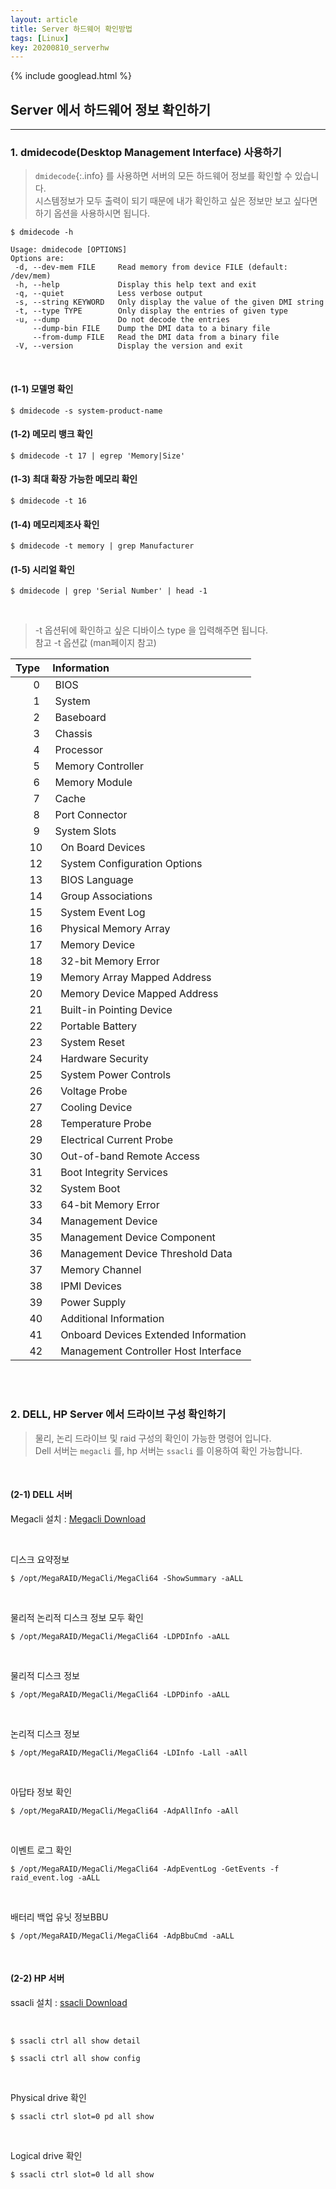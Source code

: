 ```yaml
---
layout: article
title: Server 하드웨어 확인방법
tags: [Linux]
key: 20200810_serverhw
---
```


{% include googlead.html %}

##  Server 에서 하드웨어 정보 확인하기

---

### 1. dmidecode(Desktop Management Interface) 사용하기


>`dmidecode`{:.info} 를 사용하면 서버의 모든 하드웨어 정보를 확인할 수 있습니다.<br>
>시스템정보가 모두 출력이 되기 때문에 내가 확인하고 싶은 정보만 보고 싶다면<br>
>하기 옵션을 사용하시면 됩니다.

```
$ dmidecode -h

Usage: dmidecode [OPTIONS]
Options are:
 -d, --dev-mem FILE     Read memory from device FILE (default: /dev/mem)
 -h, --help             Display this help text and exit
 -q, --quiet            Less verbose output
 -s, --string KEYWORD   Only display the value of the given DMI string
 -t, --type TYPE        Only display the entries of given type
 -u, --dump             Do not decode the entries
     --dump-bin FILE    Dump the DMI data to a binary file
     --from-dump FILE   Read the DMI data from a binary file
 -V, --version          Display the version and exit
```

<br>


#### (1-1) 모델명 확인

```
$ dmidecode -s system-product-name
```

#### (1-2) 메모리 뱅크 확인

```
$ dmidecode -t 17 | egrep 'Memory|Size'
```

#### (1-3) 최대 확장 가능한 메모리 확인

```
$ dmidecode -t 16
```

#### (1-4) 메모리제조사 확인

```
$ dmidecode -t memory | grep Manufacturer
```

#### (1-5) 시리얼 확인

```
$ dmidecode | grep 'Serial Number' | head -1
```

<br>

>-t 옵션뒤에 확인하고 싶은 디바이스 type 을 입력해주면 됩니다.<br>
> 참고 -t 옵션값 (man페이지 참고)

|Type | Information |
|----:| :-----------|
|0 |  BIOS|
|1 |  System|
|2 |  Baseboard|
|3 |  Chassis|
|4 |  Processor|
|5 |  Memory Controller|
|6 |  Memory Module|
|7 |  Cache|
|8 |  Port Connector|
|9 |  System Slots|
|10|   On Board Devices|
|12|   System Configuration Options|
|13|   BIOS Language|
|14|   Group Associations|
|15|   System Event Log|
|16|   Physical Memory Array|
|17|   Memory Device|
|18|   32-bit Memory Error|
|19|   Memory Array Mapped Address|
|20|   Memory Device Mapped Address|
|21|   Built-in Pointing Device|
|22|   Portable Battery|
|23|   System Reset|
|24|   Hardware Security|
|25|   System Power Controls|
|26|   Voltage Probe|
|27|   Cooling Device|
|28|   Temperature Probe
|29|   Electrical Current Probe|
|30|   Out-of-band Remote Access|
|31|   Boot Integrity Services|
|32|   System Boot|
|33|   64-bit Memory Error|
|34|   Management Device|
|35|   Management Device Component|
|36|   Management Device Threshold Data|
|37|   Memory Channel|
|38|   IPMI Devices|
|39|   Power Supply|
|40|   Additional Information|
|41|   Onboard Devices Extended Information|
|42|   Management Controller Host Interface|


<br>
<br>

### 2. DELL, HP Server 에서 드라이브 구성 확인하기

> 물리, 논리 드라이브 및 raid 구성의 확인이 가능한 명령어 입니다.<br>
> Dell 서버는 `megacli` 를, hp 서버는 `ssacli` 를 이용하여 확인 가능합니다.

<br>

#### (2-1) DELL 서버

Megacli 설치 : [Megacli Download](http://mirror.nforce.com/pub/software/raidtools/Megaraid/8-07-14_MegaCLI.zip)

<br>

디스크 요약정보
```
$ /opt/MegaRAID/MegaCli/MegaCli64 -ShowSummary -aALL
```

<br>

물리적 논리적 디스크 정보 모두 확인

```
$ /opt/MegaRAID/MegaCli/MegaCli64 -LDPDInfo -aALL
```

<br>

물리적 디스크 정보
```
$ /opt/MegaRAID/MegaCli/MegaCli64 -LDPDinfo -aALL
```

<br>

논리적 디스크 정보

```
$ /opt/MegaRAID/MegaCli/MegaCli64 -LDInfo -Lall -aAll
```

<br>

아답타 정보 확인

```
$ /opt/MegaRAID/MegaCli/MegaCli64 -AdpAllInfo -aAll
```

<br>

이벤트 로그 확인

```
$ /opt/MegaRAID/MegaCli/MegaCli64 -AdpEventLog -GetEvents -f raid_event.log -aALL

```
<br>

배터리 백업 유닛 정보BBU

```
$ /opt/MegaRAID/MegaCli/MegaCli64 -AdpBbuCmd -aALL
```

<br>

#### (2-2) HP 서버

ssacli 설치 : [ssacli Download](https://support.hpe.com/hpsc/swd/public/detail?sp4ts.oid=null&swItemId=MTX_688838b13b194c7abe1aa98584&swEnvOid=4184#tab1)

<br>

```
$ ssacli ctrl all show detail
```
```
$ ssacli ctrl all show config
```

<br>

Physical drive 확인
```
$ ssacli ctrl slot=0 pd all show
```

<br>

Logical drive 확인
```
$ ssacli ctrl slot=0 ld all show
```
